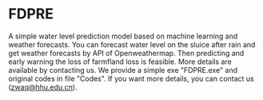 # FDPRE
A simple water level prediction model based on machine learning and weather forecasts. You can forecast water level on the sluice after rain and get weather forecasts by API of Openweathermap. Then predicting and early warning the loss of farmfland loss is feasible. More details are available by contacting us.
We provide a simple exe "FDPRE.exe" and original codes in file "Codes".
If you want more details, you can contact us (zwaq@hhu.edu.cn).
